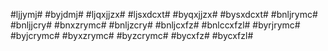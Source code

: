 #ljjymj#
#byjdmj#
#ljqxjjzx#
#ljsxdcxt#
#byqxjjzx#
#bysxdcxt#
#bnljrymc#
#bnljjcry#
#bnxzrymc#
#bnljzcry#
#bnljcxfz#
#bnlccxfzl#
#byrjrymc#
#byjcrymc#
#byxzrymc#
#byzcrymc#
#bycxfz#
#bycxfzl#